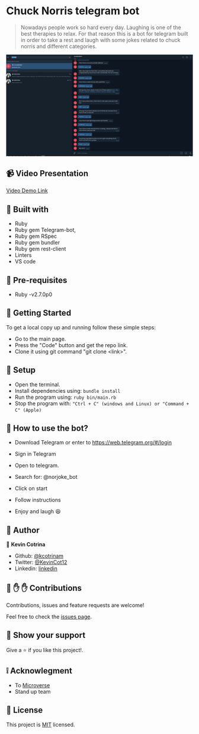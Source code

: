 # Chuck Norris telegram bot

> Nowadays people work so hard every day. Laughing is one of the best therapies to relax. For that reason this is a bot for telegram built in order to take a rest and laugh with some jokes related to chuck norris and different categories.

![screenshot](screenshot.png)

## :video_camera: Video Presentation

[Video Demo Link](https://www.loom.com/share/3951b72cfd714963808aa9f5d9d0ba1c)

## :hammer: Built with

- Ruby
- Ruby gem Telegram-bot,
- Ruby gem RSpec
- Ruby gem bundler
- Ruby gem rest-client
- Linters
- VS code

## 📝 Pre-requisites

- Ruby -v2.7.0p0

## :construction_worker: Getting Started

To get a local copy up and running follow these simple steps:

- Go to the main page.
- Press the "Code" button and get the repo link.
- Clone it using git command "git clone &lt;link>".

## 📝 Setup

- Open the terminal.
- Install dependencies using: `bundle install`
- Run the program using: `ruby bin/main.rb`
- Stop the program with: `"Ctrl + C" (windows and Linux) or "Command + C" (Apple)`

## 📝 How to use the bot?

- Download Telegram or enter to https://web.telegram.org/#/login

- Sign in Telegram

- Open to telegram.

- Search for: @norjoke_bot

- Click on start

- Follow instructions

- Enjoy and laugh :laughing:

## :bust_in_silhouette: Author

👤 **Kevin Cotrina**

- Github: [@kcotrinam](https://github.com/kcotrinam)
- Twitter: [@KevinCot12](https://twitter.com/KevinCot12)
- Linkedin: [linkedin](https://www.linkedin.com/in/kevin-cotrina-6208b7149/)

## 🤝 :raised_hand: :raised_hand: Contributions

Contributions, issues and feature requests are welcome!

Feel free to check the [issues page](https://github.com/kcotrinam/telegram_bot_capstone/issues).

## :muscle: Show your support

Give a :star: if you like this project!.

## :grey_exclamation: Acknowlegment

- To [Microverse](https://www.microverse.org/)
- Stand up team

## 📝 License

This project is [MIT](./LICENSE) licensed.
